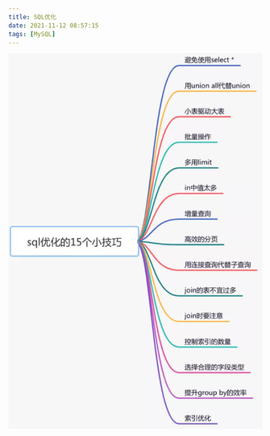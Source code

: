 ```yaml
---
title: SQL优化
date: 2021-11-12 08:57:15
tags: [MySQL]
---
```

![2021-11-12_085620](../images/20211112085735489_19536.png)